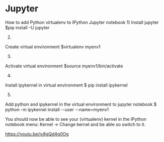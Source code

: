 # Jupyter

How to add Python virtualenv to IPython Jupyter notebook
1)
Install jupyter
$pip install -U jupyter

2)
Create virtual environment
$virtualenv myenv1

3)
Activate virtual environment
$source myenv1/bin/activate

4)
Install ipykernel in virtual environment
$ pip install ipykernel

5)
Add python and ipykernel in the virtual environment to jupyter notebook
$ python -m ipykernel install --user --name=myenv1

You should now be able to see your (virtualenv) kernel in the IPython
notebook menu: Kernel -> Change kernel and be able so switch to it.

https://youtu.be/jv8gQd4g0Og
